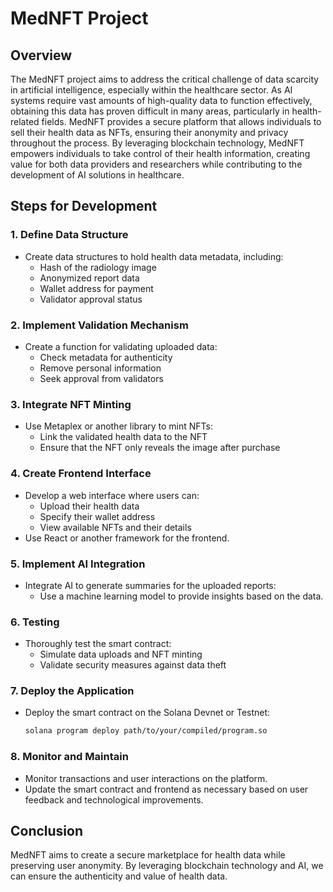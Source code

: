 # MedNFT Project

## Overview
The MedNFT project aims to address the critical challenge of data scarcity in artificial intelligence, especially within the healthcare sector. As AI systems require vast amounts of high-quality data to function effectively, obtaining this data has proven difficult in many areas, particularly in health-related fields. MedNFT provides a secure platform that allows individuals to sell their health data as NFTs, ensuring their anonymity and privacy throughout the process. By leveraging blockchain technology, MedNFT empowers individuals to take control of their health information, creating value for both data providers and researchers while contributing to the development of AI solutions in healthcare.

## Steps for Development


### 1. **Define Data Structure**
   - Create data structures to hold health data metadata, including:
     - Hash of the radiology image
     - Anonymized report data
     - Wallet address for payment
     - Validator approval status

### 2. **Implement Validation Mechanism**
   - Create a function for validating uploaded data:
     - Check metadata for authenticity
     - Remove personal information
     - Seek approval from validators

### 3. **Integrate NFT Minting**
   - Use Metaplex or another library to mint NFTs:
     - Link the validated health data to the NFT
     - Ensure that the NFT only reveals the image after purchase

### 4. **Create Frontend Interface**
   - Develop a web interface where users can:
     - Upload their health data
     - Specify their wallet address
     - View available NFTs and their details
   - Use React or another framework for the frontend.

### 5. **Implement AI Integration**
   - Integrate AI to generate summaries for the uploaded reports:
     - Use a machine learning model to provide insights based on the data.

### 6. **Testing**
   - Thoroughly test the smart contract:
     - Simulate data uploads and NFT minting
     - Validate security measures against data theft

### 7. **Deploy the Application**
   - Deploy the smart contract on the Solana Devnet or Testnet:
     ```bash
     solana program deploy path/to/your/compiled/program.so
     ```

### 8. **Monitor and Maintain**
   - Monitor transactions and user interactions on the platform.
   - Update the smart contract and frontend as necessary based on user feedback and technological improvements.

## Conclusion
MedNFT aims to create a secure marketplace for health data while preserving user anonymity. By leveraging blockchain technology and AI, we can ensure the authenticity and value of health data.
